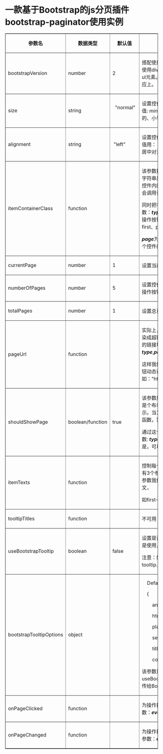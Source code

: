 # 一款基于Bootstrap的js分页插件bootstrap-paginator使用实例
<table style=" 532px" cellspacing="0" cellpadding="0" border="1">
<tbody>
<tr>
<td width="129">
<p align="center"><strong>参数名</strong></p>
</td>
<td width="92">
<p align="center"><strong>数据类型</strong></p>
</td>
<td width="71">
<p align="center"><strong>默认值</strong></p>
</td>
<td width="240">
<p align="center"><strong>描述</strong></p>
</td>
</tr>
<tr>
<td width="129">
<p align="left">bootstrapVersion</p>
</td>
<td width="92">
<p align="left">number</p>
</td>
<td width="71">
<p align="left">2</p>
</td>
<td width="240">
<p align="left">搭配使用的Bootstrap版本，2.X&nbsp;的&nbsp;分页必须使用div元素，3.X, 4.X, 5.X分页的必须使用ul元素。请注意与所使用的bootstrap版本对应上。</p>
</td>
</tr>
<tr>
<td width="129">
<p align="left">size</p>
</td>
<td width="92">
<p align="left">string</p>
</td>
<td width="71">
<p align="left">&nbsp;&nbsp;"normal"&nbsp; &nbsp;</p>
</td>
<td width="240">
<p align="left">设置控件的显示大小，是个字符串. 允许的值:&nbsp;<em>mini</em>,&nbsp;<em>small</em>,&nbsp;<em>normal</em>,<em>large</em><em>。</em>值：mini版的、小号的、正常的、大号的。</p>
</td>
</tr>
<tr>
<td width="129">
<p align="left">alignment</p>
</td>
<td width="92">
<p align="left">string</p>
</td>
<td width="71">
<p align="left">&nbsp;"left"</p>
</td>
<td width="240">
<p align="left">设置控件的对齐方式，是个字符串，&nbsp;允许的值用：&nbsp;<em>left</em>,&nbsp;<em>center</em>&nbsp;and<em>right</em>. 即：左对齐、居中对齐、右对齐。</p>
</td>
</tr>
<tr>
<td width="129">
<p align="left">itemContainerClass</p>
</td>
<td width="92">
<p align="left">function</p>
</td>
<td width="71">
<p align="left">&nbsp;</p>
</td>
<td width="240">
<p align="left">该参数接收一个函数，返回一个字符串，该字符串是一个我们自定义的class类样式。当控件内的每个操纵按钮被渲染(render)时，都会调用该函数，</p>
<p align="left">同时把有关该按钮的信息作为参数传入。参数：<strong><em>type</em></strong>,<strong><em>page</em></strong>,&nbsp;<strong><em>current</em></strong>&nbsp;。<strong><em>type</em></strong>为该控件的操作按钮的类型，如上图所示的五种类型：first、prev、page、next、last。</p>
<p align="left"><strong><em>page</em></strong>为该按钮所属第几页。<strong><em>current</em></strong>&nbsp;指示整个控件的当前页是第几页。</p>
</td>
</tr>
<tr>
<td width="129">
<p align="left">currentPage</p>
</td>
<td width="92">
<p align="left">number</p>
</td>
<td width="71">
<p align="left">1</p>
</td>
<td width="240">
<p align="left">设置当前页.</p>
</td>
</tr>
<tr>
<td width="129">
<p align="left">numberOfPages</p>
</td>
<td width="92">
<p align="left">number</p>
</td>
<td width="71">
<p align="left">5</p>
</td>
<td width="240">
<p align="left">设置控件显示的页码数.即：类型为"page"的操作按钮的数量。</p>
</td>
</tr>
<tr>
<td width="129">
<p align="left">totalPages</p>
</td>
<td width="92">
<p align="left">number</p>
</td>
<td width="71">
<p align="left">1</p>
</td>
<td width="240">
<p align="left">设置总页数.</p>
</td>
</tr>
<tr>
<td width="129">
<p align="left">pageUrl</p>
</td>
<td width="92">
<p align="left">function</p>
</td>
<td width="71">
<p align="left">&nbsp;</p>
</td>
<td width="240">
<p align="left">实际上，控件内的每个操作按钮最终会被渲染成超链接，该参数的作用就是设置超链接的链接地址。该参数是个函数，参数为：<strong><em>type</em></strong>,<strong><em>page</em></strong>,&nbsp;<strong><em>current</em></strong><strong><em>。</em></strong></p>
<p align="left">这样我们就可以通过这个函数为每个操作按钮动态设置链接地址。如："http://example.com/list/page/"+page</p>
</td>
</tr>
<tr>
<td width="129">
<p align="left">shouldShowPage</p>
</td>
<td width="92">
<p align="left">boolean/function</p>
</td>
<td width="71">
<p align="left">true</p>
</td>
<td width="240">
<p align="left">该参数用于设置某个操作按钮是否显示，可是个布尔值也可是个函数。当为true时，显示。当为false时，不显示。如果该参数是个函数，需要返回个布尔值，</p>
<p align="left">通过这个返回值判断是否显示。函数有3个参数:&nbsp;<strong><em>type</em></strong>,&nbsp;<strong><em>page</em></strong>,&nbsp;<strong><em>current</em></strong><strong><em>。</em></strong>使用函数的好处是，可以对每个操作按钮进行显示控制。</p>
</td>
</tr>
<tr>
<td width="129">
<p align="left">itemTexts</p>
</td>
<td width="92">
<p align="left">function</p>
</td>
<td width="71">
<p align="left">&nbsp;</p>
</td>
<td width="240">
<p align="left">控制每个操作按钮的显示文字。是个函数，有3个参数:&nbsp;<strong><em>type</em></strong>,&nbsp;<strong><em>page</em></strong>,&nbsp;<strong><em>current</em></strong><strong><em>。</em></strong>通过这个参数我们就可以将操作按钮上的英文改为中文，</p>
<p align="left">如first--&gt;首页，last--&gt;尾页。</p>
</td>
</tr>
<tr>
<td width="129">
<p align="left">tooltipTitles</p>
</td>
<td width="92">
<p align="left">function</p>
</td>
<td width="71">
<p align="left">&nbsp;</p>
</td>
<td width="240">
<p align="left">
不可用
</td>
</tr>
<tr>
<td width="129">
<p align="left">useBootstrapTooltip</p>
</td>
<td width="92">
<p align="left">boolean</p>
</td>
<td width="71">
<p align="left">false</p>
</td>
<td width="240">
<p align="left">设置是否使用Bootstrap内置的tooltip。 true是使用，false是不使用,默认是不使用。</p>
<p align="left">注意：如果使用，则需要引入bootstrap-tooltip.js插件。</p>
</td>
</tr>
<tr>
<td width="129">
<p align="left">bootstrapTooltipOptions</p>
</td>
<td width="92">
<p align="left">object</p>
</td>
<td width="71">
<p align="left">&nbsp;</p>
</td>
<td width="240">
<p align="left">&nbsp;&nbsp;&nbsp;&nbsp;Default:</p>
<p align="left">&nbsp;&nbsp;&nbsp;&nbsp;{</p>
<p align="left">&nbsp;&nbsp;&nbsp;&nbsp;&nbsp;&nbsp;&nbsp;&nbsp;animation:&nbsp;true,</p>
<p align="left">&nbsp;&nbsp;&nbsp;&nbsp;&nbsp;&nbsp;&nbsp;&nbsp;html:&nbsp;true,</p>
<p align="left">&nbsp;&nbsp;&nbsp;&nbsp;&nbsp;&nbsp;&nbsp;&nbsp;placement:&nbsp;'top',</p>
<p align="left">&nbsp;&nbsp;&nbsp;&nbsp;&nbsp;&nbsp;&nbsp;&nbsp;selector:&nbsp;false,</p>
<p align="left">&nbsp;&nbsp;&nbsp;&nbsp;&nbsp;&nbsp;&nbsp;&nbsp;title:&nbsp;"",</p>
<p align="left">&nbsp;&nbsp;&nbsp;&nbsp;&nbsp;&nbsp;&nbsp;&nbsp;container:&nbsp;false&nbsp;}</p>
<p align="left">该参数是个js对象。当参数useBootstrapTooltip为true时，会将该对象传给Bootstrap的bootstrap-tooltip.js插件。</p>
</td>
</tr>
<tr>
<td width="129">
<p align="left">onPageClicked</p>
</td>
<td width="92">
<p align="left">function</p>
</td>
<td width="71">
<p align="left">&nbsp;</p>
</td>
<td width="240">
<p align="left">为操作按钮绑定click事件。回调函数的参数：<strong><em>event</em></strong>,&nbsp;<strong><em>originalEvent</em></strong>,&nbsp;<strong><em>type</em></strong>,<strong><em>page</em></strong><strong><em>。</em></strong></p>
</td>
</tr>
<tr>
<td width="129">
<p align="left">onPageChanged</p>
</td>
<td width="92">
<p align="left">function</p>
</td>
<td width="71">
<p align="left">&nbsp;</p>
</td>
<td width="240">
<p align="left">为操作按钮绑定页码改变事件，回调函数的参数：<strong><em>event</em></strong>,&nbsp;<strong><em>oldPage</em></strong>,&nbsp;<strong><em>newPage</em></strong><strong><em>。</em></strong></p>
</td>
</tr>
</tbody>
</table>
